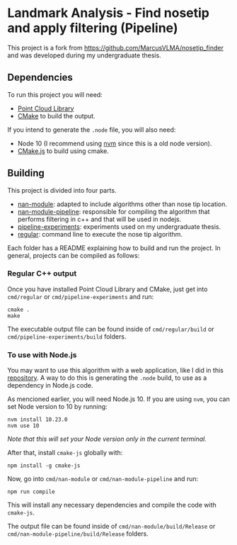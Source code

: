 # Landmark Analysis - Find nosetip and apply filtering (Pipeline)

This project is a fork from https://github.com/MarcusVLMA/nosetip_finder and was developed during my undergraduate thesis.

## Dependencies

To run this project you will need:

- [Point Cloud Library](https://pointclouds.org/)
- [CMake](https://cmake.org/) to build the output.

If you intend to generate the `.node` file, you will also need:

- Node 10 (I recommend using [nvm](https://github.com/nvm-sh/nvm) since this is a old node version).
- [CMake.js](https://github.com/cmake-js/cmake-js) to build using cmake.

## Building

This project is divided into four parts.

- [nan-module](cmd/nan-module/README.md): adapted to include algorithms other than nose tip location.
- [nan-module-pipeline](cmd/nan-module-pipeline/README.md): responsible for compiling the algorithm that performs filtering in c++ and that will be used in nodejs.
- [pipeline-experiments](cmd/pipeline-experiments/README.md): experiments used on my undergraduate thesis.
- [regular](cmd/regular/README.md): command line to execute the nose tip algorithm.

Each folder has a README explaining how to build and run the project. In general, projects can be compiled as follows:
### Regular C++ output

Once you have installed Point Cloud Library and CMake, just get into `cmd/regular` or `cmd/pipeline-experiments` and run:

```
cmake .
make
```

The executable output file  can be found inside of `cmd/regular/build` or `cmd/pipeline-experiments/build` folders.

### To use with Node.js

You may want to use this algorithm with a web application, like I did in this [repository](https://github.com/thalisson/latin-pcd-viewer). A way to do this is generating the `.node` build, to use as a dependency in Node.js code.

As mencioned earlier, you will need Node.js 10. If you are using `nvm`, you can set Node version to 10 by running:

```
nvm install 10.23.0
nvm use 10
```

_Note that this will set your Node version only in the current terminal._

After that, install `cmake-js` globally with:

```
npm install -g cmake-js
```

Now, go into `cmd/nan-module` or `cmd/nan-module-pipeline` and run:

```
npm run compile
```

This will install any necessary dependencies and compile the code with `cmake-js`.

The output file can be found inside of `cmd/nan-module/build/Release` or `cmd/nan-module-pipeline/build/Release` folders.
